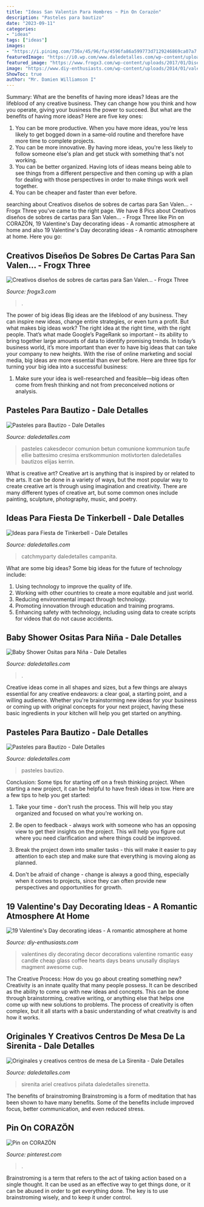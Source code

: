 ```yaml
---
title: "Ideas San Valentin Para Hombres ~ Pin On Corazön"
description: "Pasteles para bautizo"
date: "2023-09-11"
categories:
- "ideas"
tags: ["ideas"]
images:
- "https://i.pinimg.com/736x/45/96/fa/4596fa86a599773d7129246869ca07a7.jpg"
featuredImage: "https://i0.wp.com/www.daledetalles.com/wp-content/uploads/2016/02/osito12.jpg"
featured_image: "https://www.frogx3.com/wp-content/uploads/2017/01/Diseños-de-sobres-para-san-valentin-5.jpg"
image: "https://www.diy-enthusiasts.com/wp-content/uploads/2014/01/valentines-day-decorating-ideas-home-candle-holders-coffee-beans.jpg"
ShowToc: true
author: "Mr. Damien Williamson I"
---
```



Summary: What are the benefits of having more ideas?
Ideas are the lifeblood of any creative business. They can change how you think and how you operate, giving your business the power to succeed. But what are the benefits of having more ideas? Here are five key ones:
1. You can be more productive. When you have more ideas, you're less likely to get bogged down in a same-old routine and therefore have more time to complete projects.
2. You can be more innovative. By having more ideas, you're less likely to follow someone else's plan and get stuck with something that's not working.
3. You can be better organized. Having lots of ideas means being able to see things from a different perspective and then coming up with a plan for dealing with those perspectives in order to make things work well together.
4. You can be cheaper and faster than ever before.

	

		
searching about Creativos diseños de sobres de cartas para San Valen... - Frogx Three you've came to the right page. We have 8 Pics about Creativos diseños de sobres de cartas para San Valen... - Frogx Three like Pin on CORAZÖN, 19 Valentine&#039;s Day decorating ideas - A romantic atmosphere at home and also 19 Valentine&#039;s Day decorating ideas - A romantic atmosphere at home. Here you go:
		
    
## Creativos Diseños De Sobres De Cartas Para San Valen... - Frogx Three

<img loading=lazy src="https://www.frogx3.com/wp-content/uploads/2017/01/Diseños-de-sobres-para-san-valentin-5.jpg" onerror="this.onerror=null;this.src='https://tse3.mm.bing.net/th?id=OIP.EGab8P1qz86an2EbAO0xfwHaLQ&amp;pid=15.1';" alt="Creativos diseños de sobres de cartas para San Valen... - Frogx Three">

_Source: frogx3.com_

>. 

	

The power of big ideas
Big ideas are the lifeblood of any business. They can inspire new ideas, change entire strategies, or even turn a profit. But what makes big ideas work? The right idea at the right time, with the right people. That’s what made Google’s PageRank so important – its ability to bring together large amounts of data to identify promising trends.
In today’s business world, it’s more important than ever to have big ideas that can take your company to new heights. With the rise of online marketing and social media, big ideas are more essential than ever before. Here are three tips for turning your big idea into a successful business:

1) Make sure your idea is well-researched and feasible—big ideas often come from fresh thinking and not from preconceived notions or analysis.

    
## Pasteles Para Bautizo - Dale Detalles

<img loading=lazy src="https://i1.wp.com/www.daledetalles.com/wp-content/uploads/2016/06/pastel-para-bautizo4.jpg" onerror="this.onerror=null;this.src='https://tse2.mm.bing.net/th?id=OIP.c_KVjgi8yj-6RFwV7UVMZgAAAA&amp;pid=15.1';" alt="Pasteles para Bautizo - Dale Detalles">

_Source: daledetalles.com_

>pasteles cakesdecor comunion betun comunione kommunion taufe ellie battesimo cresima erstkommunion motivtorten daledetalles bautizos elijas kerrin. 

	

What is creative art?
Creative art is anything that is inspired by or related to the arts. It can be done in a variety of ways, but the most popular way to create creative art is through using imagination and creativity. There are many different types of creative art, but some common ones include painting, sculpture, photography, music, and poetry.

    
## Ideas Para Fiesta De Tinkerbell - Dale Detalles

<img loading=lazy src="https://i1.wp.com/www.daledetalles.com/wp-content/uploads/2015/06/tinkerbell12.jpg" onerror="this.onerror=null;this.src='https://tse4.mm.bing.net/th?id=OIP.v8lryXsQkMkHv6nmEvSB4QHaJ4&amp;pid=15.1';" alt="Ideas para Fiesta de Tinkerbell - Dale Detalles">

_Source: daledetalles.com_

>catchmyparty daledetalles campanita. 

	

What are some big ideas?
Some big ideas for the future of technology include: 
1. Using technology to improve the quality of life. 
2. Working with other countries to create a more equitable and just world. 
3. Reducing environmental impact through technology. 
4. Promoting innovation through education and training programs. 
5. Enhancing safety with technology, including using data to create scripts for videos that do not cause accidents.

    
## Baby Shower Ositas Para Niña - Dale Detalles

<img loading=lazy src="https://i0.wp.com/www.daledetalles.com/wp-content/uploads/2016/02/osito12.jpg" onerror="this.onerror=null;this.src='https://tse1.mm.bing.net/th?id=OIP.qpENSZH9ZyR_9Lokdxwq6wHaLG&amp;pid=15.1';" alt="Baby Shower Ositas para Niña - Dale Detalles">

_Source: daledetalles.com_

>. 

	

Creative ideas come in all shapes and sizes, but a few things are always essential for any creative endeavors: a clear goal, a starting point, and a willing audience. Whether you're brainstorming new ideas for your business or coming up with original concepts for your next project, having these basic ingredients in your kitchen will help you get started on anything.

    
## Pasteles Para Bautizo - Dale Detalles

<img loading=lazy src="https://i1.wp.com/www.daledetalles.com/wp-content/uploads/2016/06/pastel-para-bautizo9.jpg?resize=550%2C733" onerror="this.onerror=null;this.src='https://tse4.mm.bing.net/th?id=OIP.uttunK40hkMhEbeZLFDk_wHaJ3&amp;pid=15.1';" alt="Pasteles para Bautizo - Dale Detalles">

_Source: daledetalles.com_

>pasteles bautizo. 

	

Conclusion: Some tips for starting off on a fresh thinking project.
When starting a new project, it can be helpful to have fresh ideas in tow. Here are a few tips to help you get started:
1. Take your time - don't rush the process. This will help you stay organized and focused on what you're working on.

2. Be open to feedback - always work with someone who has an opposing view to get their insights on the project. This will help you figure out where you need clarification and where things could be improved.

3. Break the project down into smaller tasks - this will make it easier to pay attention to each step and make sure that everything is moving along as planned.

4. Don't be afraid of change - change is always a good thing, especially when it comes to projects, since they can often provide new perspectives and opportunities for growth.

    
## 19 Valentine&#039;s Day Decorating Ideas - A Romantic Atmosphere At Home

<img loading=lazy src="https://www.diy-enthusiasts.com/wp-content/uploads/2014/01/valentines-day-decorating-ideas-home-candle-holders-coffee-beans.jpg" onerror="this.onerror=null;this.src='https://tse2.mm.bing.net/th?id=OIP.jB7U-sKtwISNq6aVc86jbAHaKA&amp;pid=15.1';" alt="19 Valentine&#039;s Day decorating ideas - A romantic atmosphere at home">

_Source: diy-enthusiasts.com_

>valentines diy decorating decor decorations valentine romantic easy candle cheap glass coffee hearts days beans unusally displays magment awesome cup. 

	

The Creative Process: How do you go about creating something new?
Creativity is an innate quality that many people possess. It can be described as the ability to come up with new ideas and concepts. This can be done through brainstorming, creative writing, or anything else that helps one come up with new solutions to problems. The process of creativity is often complex, but it all starts with a basic understanding of what creativity is and how it works.

    
## Originales Y Creativos Centros De Mesa De La Sirenita - Dale Detalles

<img loading=lazy src="https://i1.wp.com/www.daledetalles.com/wp-content/uploads/2016/08/centro-de-mesa-sirenita4.jpg?resize=497%2C717" onerror="this.onerror=null;this.src='https://tse4.mm.bing.net/th?id=OIP.g9N-G2EtBRnCi15Idlp9SQHaKr&amp;pid=15.1';" alt="Originales y creativos centros de mesa de La Sirenita - Dale Detalles">

_Source: daledetalles.com_

>sirenita ariel creativos piñata daledetalles sirenetta. 

	

The benefits of brainstroming
Brainstroming is a form of meditation that has been shown to have many benefits. Some of the benefits include improved focus, better communication, and even reduced stress.

    
## Pin On CORAZÖN

<img loading=lazy src="https://i.pinimg.com/736x/45/96/fa/4596fa86a599773d7129246869ca07a7.jpg" onerror="this.onerror=null;this.src='https://tse1.mm.bing.net/th?id=OIP.ikWXMAmCeZCdV5TAchCeegHaNK&amp;pid=15.1';" alt="Pin on CORAZÖN">

_Source: pinterest.com_

>. 

	

Brainstroming is a term that refers to the act of taking action based on a single thought. It can be used as an effective way to get things done, or it can be abused in order to get everything done. The key is to use brainstroming wisely, and to keep it under control.

